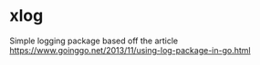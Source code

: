 # xlog
Simple logging package based off the article https://www.goinggo.net/2013/11/using-log-package-in-go.html
